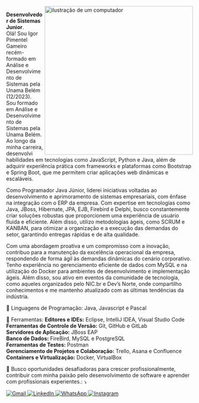 <img src="https://raw.githubusercontent.com/MicaelliMedeiros/micaellimedeiros/master/image/computer-illustration.png" alt="ilustração de um computador" min-width="400px" max-width="400px" width="400px" align="right">

<p align="left"> 
  <strong>Desenvolvedor de Sistemas Junior</strong>.<br>
 Olá! Sou Igor Pimentel Gameiro recém-formado em Análise e Desenvolvimento de Sistemas pela Unama Belém (12/2023).<br>
Sou formado em Análise e Desenvolvimento de Sistemas pela Unama Belém. Ao longo da minha carreira, desenvolvi habilidades em tecnologias como JavaScript, Python e Java, além de adquirir experiência prática com frameworks e plataformas como Bootstrap e Spring Boot, que me permitem criar aplicações web dinâmicas e escaláveis.<br>

Como Programador Java Júnior, liderei iniciativas voltadas ao desenvolvimento e aprimoramento de sistemas empresariais, com ênfase na integração com o ERP da empresa. Com expertise em tecnologias como Java, JBoss, Hibernate, JPA, EJB, Firebird e Delphi, busco constantemente criar soluções robustas que proporcionem uma experiência de usuário fluida e eficiente. Além disso, utilizo metodologias ágeis, como SCRUM e KANBAN, para otimizar a organização e a execução das demandas do setor, garantindo entregas rápidas e de alta qualidade.<br>

Com uma abordagem proativa e um compromisso com a inovação, contribuo para a manutenção da excelência operacional da empresa, respondendo de forma ágil às demandas dinâmicas do cenário corporativo. Tenho experiência no gerenciamento eficiente de dados com MySQL e na utilização do Docker para ambientes de desenvolvimento e implementação ágeis. Além disso, sou ativo em eventos da comunidade de tecnologia, como aqueles organizados pelo NIC.br e Dev’s Norte, onde compartilho conhecimentos e me mantenho atualizado com as últimas tendências da indústria.
</p>

<p align="left">
  🦄 Linguagens de Programação: Java, Javascript e Pascal
</p>

<p align="left">
  💼 Ferramentas:
        <strong>Editores e IDEs:</strong> Eclipse, IntelliJ IDEA, Visual Studio Code<br>
        <strong>Ferramentas de Controle de Versão:</strong> Git, GitHub e GitLab<br>
        <strong>Servidores de Aplicação:</strong> JBoss EAP<br>
        <strong>Banco de Dados:</strong> FireBird, MySQL e PostgreSQL<br>
        <strong>Ferramentas de Testes:</strong> Postman<br>
        <strong>Gerenciamento de Projetos e Colaboração:</strong> Trello, Asana e Confluence<br>
        <strong>Containers e Virtualização:</strong> Docker, VirtualBox      
</p>

<p align="left">
  💌 Busco oportunidades desafiadoras para crescer profissionalmente, contribuir com minha paixão pelo desenvolvimento de software e aprender com profissionais experientes.: ⤵️
</p>

<p align="left">
  <a href="mailto:contato.igor.pimentel@gmail.com" title="Gmail">
    <img src="https://img.shields.io/badge/-Gmail-FF0000?style=flat-square&labelColor=FF0000&logo=gmail&logoColor=white" alt="Gmail"/>
  </a>
  <a href="https://www.linkedin.com/in/igorpimentelg/" title="LinkedIn" target="_blank">
    <img src="https://img.shields.io/badge/-LinkedIn-0e76a8?style=flat-square&logo=Linkedin&logoColor=white" alt="LinkedIn"/>
  </a>
  <a href="https://api.whatsapp.com/send?phone=5591998172671" title="WhatsApp" target="_blank">
    <img src="https://img.shields.io/badge/-WhatsApp-25d366?style=flat-square&labelColor=25d366&logo=whatsapp&logoColor=white" alt="WhatsApp"/>
  </a>
  <a href="https://www.instagram.com/_igorpimentel/" title="Instagram" target="_blank">
    <img src="https://img.shields.io/badge/-Instagram-DF0174?style=flat-square&labelColor=DF0174&logo=instagram&logoColor=white" alt="Instagram"/>
  </a>
</p>


